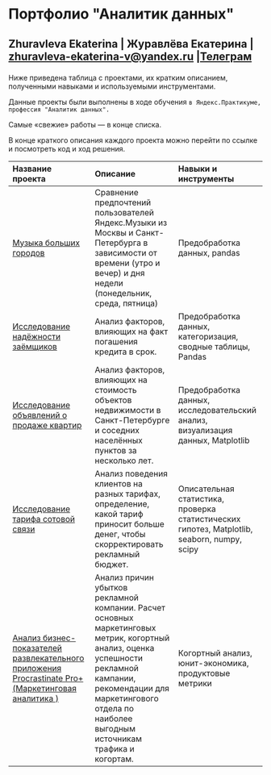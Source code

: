 # Портфолио "Аналитик данных"
Zhuravleva Ekaterina | Журавлёва Екатерина | zhuravleva-ekaterina-v@yandex.ru |[Телеграм](https://t.me/ekaterina96zhuravleva)</p> 
------

Ниже приведена таблица с проектами, их кратким описанием, полученными навыками и используемыми инструментами.

Данные проекты были выполнены в ходе обучения `в Яндекс.Практикуме, профессия "Аналитик данных".`

Самые «свежие» работы — в конце списка. 

В конце краткого описания каждого проекта можно перейти по ссылке и посмотреть код и ход решения. 

| Название проекта | Описание | Навыки и инструменты |
| :--------------- | :------- | :------------------- |
| [Музыка больших городов](https://github.com/zhuravleva-ekaterina/data_analyst_portfolio/tree/main/big_cities_music)| Сравнение предпочтений пользователей Яндекс.Музыки из Москвы и Санкт-Петербурга в зависимости от времени (утро и вечер) и дня недели (понедельник, среда, пятница) | Предобработка данных, pandas |
| [Исследование надёжности заёмщиков](https://github.com/zhuravleva-ekaterina/data_analyst_portfolio/tree/main/credit%20score) | Анализ факторов, влияющих на факт погашения кредита в срок. | Предобработка данных, категоризация, сводные таблицы, Pandas |
| [Исследование объявлений о продаже квартир](https://github.com/zhuravleva-ekaterina/data_analyst_portfolio/blob/main/real_estate/README.md)| Анализ факторов, влияющих на стоимость объектов недвижимости в Санкт-Петербурге и соседних населённых пунктов за несколько лет. | Предобработка данных, исследовательский анализ, визуализация данных, Matplotlib |
| [Исследование тарифа сотовой связи](https://github.com/zhuravleva-ekaterina/data_analyst_portfolio/blob/main/tariff_plan/README.md)| Анализ поведения клиентов на разных тарифах, определение, какой тариф приносит больше денег, чтобы скорректировать рекламный бюджет. | Описательная статистика, проверка статистических гипотез, Matplotlib, seaborn, numpy, scipy | 
| [Анализ бизнес-показателей развлекательного приложения Procrastinate Pro+ (Маркетинговая аналитика )](https://github.com/zhuravleva-ekaterina/data_analyst_portfolio/blob/main/06_marketing_analytics/README.md)| Анализ причин убытков рекламной компании. Расчет основных маркетинговых метрик, когортный анализ, оценка успешности рекламной кампании, рекомендации для маркетингового отдела по наиболее выгодным источникам трафика и когортам. | Когортный анализ, юнит-экономика, продуктовые метрики | 
